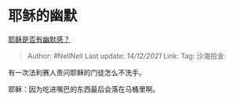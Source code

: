 # 耶稣的幽默
[耶稣是否有幽默感？](https://www.zhihu.com/question/29425311/answer/2268066785)

> Author: #NellNell
> Last update: *14/12/2021*
> Link:
> Tag:
> 沙海拾金:

有一次法利赛人责问耶稣的门徒怎么不洗手。

耶稣：因为吃进嘴巴的东西最后会落在马桶里啊。
